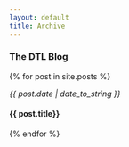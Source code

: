 ```yaml
---
layout: default
title: Archive
---
```


<h3> The DTL Blog </h3>

{% for post in site.posts %}
<div class="divider-line"></div>
<div class="container-fluid">
  <div class="row">
   <div class="col-sm-4 date"><em>{{ post.date | date_to_string }}</em></div>
   <div class="col-sm-8 left-aligned"> 
     <h4> {{ post.title}}<a href="{{ post.url }}"><i class="fa fa-external-link fa-1x" style="color:#424242;"></i></a></h4>
   </div>
 </div>
</div>
{% endfor %}
